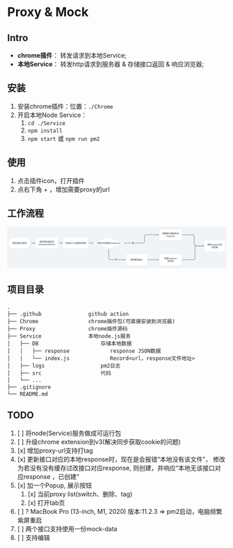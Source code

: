 # Proxy & Mock

## Intro

- **chrome插件**： 转发请求到本地Service;
- **本地Service**： 转发http请求到服务器 & 存储接口返回 & 响应浏览器;


## 安装

1. 安装chrome插件：位置：`./Chrome`
2. 开启本地Node Service：
   1. `cd ./Service`
   2. `npm install`
   3. `npm start` 或 `npm run pm2`


## 使用

1. 点击插件icon，打开插件
2. 点右下角 + ，增加需要proxy的url



## 工作流程

![image](./process.png)


## 项目目录


```
.
├── .github               github action
├── Chrome                chrome插件包(可直接安装到浏览器)
├── Proxy                 chrome插件源码
├── Service               本地node.js服务
│   ├── DB                    存储本地数据
│   │   ├── response             response JSON数据
│   │   └── index.js             Record<url，response文件地址>
│   ├── logs                  pm2日志
│   ├── src                   代码
│   └── ...
├── .gitignore
└── README.md

```






## TODO

1. [ ] 将node(Service)服务做成可运行包
2. [ ] 升级chrome extension到v3(解决同步获取cookie的问题)
3. [x] 增加proxy-url支持打tag
4. [x] 更新接口对应的本地response时，现在是会报错“本地没有该文件”， 修改为若没有没有缓存过改接口对应response, 则创建，并响应“本地无该接口对应response ，已创建”
5. [x] 加一个Popup, 展示按钮
   1. [x] 当前proxy list(switch、删除、tag)
   2. [x] 打开tab页
6. [ ] ? MacBook Pro (13-inch, M1, 2020) 版本:11.2.3 => pm2启动，电脑频繁紫屏重启
7. [ ] 两个接口支持使用一份mock-data
8. [ ] 支持编辑


